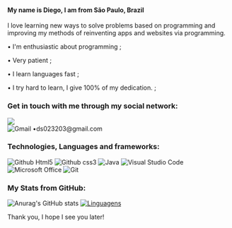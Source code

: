 #### My name is Diego, I am from São Paulo, Brazil 

I love learning new ways to solve problems based on programming and improving my methods of reinventing apps and websites via programming. 
 
• I'm enthusiastic about programming ;

• Very patient ;

• I learn languages fast ;

• I try hard to learn, I give 100% of my dedication. ;

### Get in touch with me through my social network: 

<a href="https://www.linkedin.com/in/diego-soares-8b0850222/" alt= "LinkedIN" target= "_blank">
 <img src="https://img.shields.io/badge/-LinkedIn-0077B5?style=for-the-badge&logo=linkedin&logoColor=green&link=">
</a>   
<br>
<img alt="Gmail" src="https://img.shields.io/badge/Gmail-D14836?style=for-the-badge&logo=gmail&logoColor=white"/> •ds023203@gmail.com


### Technologies, Languages and frameworks:
![Github Html5](https://img.shields.io/badge/HTML5-E34F26?style=for-the-badge&logo=html5&logoColor=blue)
![Github css3](https://img.shields.io/badge/CSS3-1572B6?style=for-the-badge&logo=css3&logoColor=green)
 <img alt="Java" src="https://img.shields.io/badge/java-%23ED8B00.svg?style=for-the-badge&logo=java&logoColor=blue"/>
 <img alt="Visual Studio Code" src="https://img.shields.io/badge/VisualStudioCode-0078d7.svg?style=for-the-badge&logo=visual-studio-code&logoColor=green"/>
 <img alt="Microsoft Office" src="https://img.shields.io/badge/Microsoft_Office-D83B01?style=for-the-badge&logo=microsoft-office&logoColor=blue" />
 <img alt="Git" src="https://img.shields.io/badge/git-%23F05033.svg?style=for-the-badge&logo=git&logoColor=blue"/>
 
### My Stats from GitHub:
![Anurag's GitHub stats](https://github-readme-stats.vercel.app/api?username=diegoscs&theme=tokyonight&show_icons=true)
[![Linguagens](https://github-readme-stats.vercel.app/api/top-langs/?username=diegoscs&theme=tokyonight&layout=compact)](https://github.com/diegoscs/github-readme-stats)
<p align="center">

Thank you, I hope I see you later!
</p>
